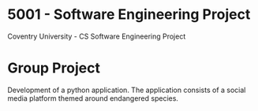 5001 - Software Engineering Project
===============
Coventry University - CS Software Engineering Project

# Group Project
Development of a python application. The application consists of a social media platform themed around endangered species.
